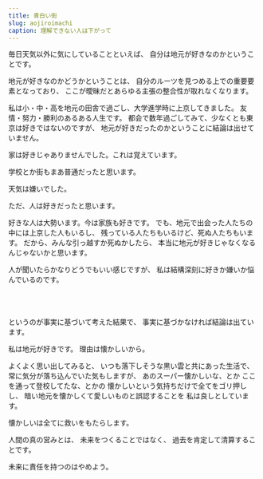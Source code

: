 ```yaml
---
title: 青白い街
slug: aojiroimachi
caption: 理解できない人は下がって
---
```


毎日天気以外に気にしていることといえば、
自分は地元が好きなのかということです。

地元が好きなのかどうかということは、
自分のルーツを見つめる上での重要要素となっており、
ここが曖昧だとあらゆる主張の整合性が取れなくなります。

私は小・中・高を地元の田舎で過ごし、大学進学時に上京してきました。
友情・努力・勝利のあるある人生です。
都会で数年過ごしてみて、少なくとも東京は好きではないのですが、
地元が好きだったのかということに結論は出せていません。

家は好きじゃありませんでした。これは覚えています。

学校とか街もまあ普通だったと思います。

天気は嫌いでした。

ただ、人は好きだったと思います。

好きな人は大勢います。今は家族も好きです。
でも、地元で出会った人たちの中には上京した人もいるし、
残っている人たちもいるけど、死ぬ人たちもいます。
だから、みんな引っ越すか死ぬかしたら、
本当に地元が好きじゃなくなるんじゃないかと思います。

人が聞いたらかなりどうでもいい感じですが、
私は結構深刻に好きか嫌いか悩んでいるのです。

<br><br><br>
というのが事実に基づいて考えた結果で、
事実に基づかなければ結論は出ています。

私は地元が好きです。
理由は懐かしいから。

よくよく思い出してみると、
いつも落下しそうな黒い雲と共にあった生活で、
常に気分が落ち込んでいた気もしますが、
あのスーパー懐かしいな、とか
ここを通って登校してたな、とかの
懐かしいという気持ちだけで全てをゴリ押しし、
暗い地元を懐かしくて愛しいものと誤認することを
私は良しとしています。

懐かしいは全てに救いをもたらします。

人間の真の営みとは、
未来をつくることではなく、
過去を肯定して清算することです。

未来に責任を持つのはやめよう。
